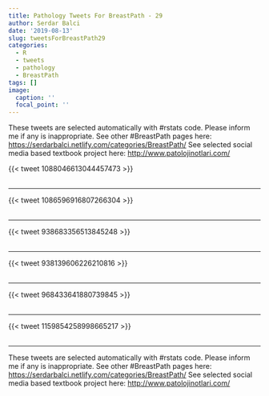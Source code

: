 ```yaml
---
title: Pathology Tweets For BreastPath - 29
author: Serdar Balci
date: '2019-08-13'
slug: tweetsForBreastPath29
categories:
  - R
  - tweets
  - pathology
  - BreastPath
tags: []
image:
  caption: ''
  focal_point: ''
---
```



These tweets are selected automatically with #rstats code. Please inform me if any is inappropriate.
See other #BreastPath pages here: https://serdarbalci.netlify.com/categories/BreastPath/ 
See selected social media based textbook project here: http://www.patolojinotlari.com/

{{< tweet 1088046613044457473 >}}
<br>
<br>
<hr>
{{< tweet 1086596916807266304 >}}
<br>
<br>
<hr>
{{< tweet 938683356513845248 >}}
<br>
<br>
<hr>
{{< tweet 938139606226210816 >}}
<br>
<br>
<hr>
{{< tweet 968433641880739845 >}}
<br>
<br>
<hr>
{{< tweet 1159854258998665217 >}}
<br>
<br>
<hr>


These tweets are selected automatically with #rstats code. Please inform me if any is inappropriate.
See other #BreastPath pages here: https://serdarbalci.netlify.com/categories/BreastPath/ 
See selected social media based textbook project here: http://www.patolojinotlari.com/
